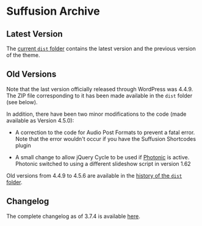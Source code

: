 # Suffusion Archive

## Latest Version

The [current `dist` folder](https://github.com/sayontan/suffusion/tree/master/dist) contains the latest version and the previous version of the theme. 

## Old Versions

Note that the last version officially released through WordPress was 4.4.9. The ZIP file corresponding to it has been made available in the `dist` folder (see below). 

In addition, there have been two minor modifications to the code (made available as Version 4.5.0):

* A correction to the code for Audio Post Formats to prevent a fatal error. Note that the error wouldn't occur if you have the Suffusion Shortcodes plugin

* A small change to allow jQuery Cycle to be used if [Photonic](https://wordpress.org/plugins/photonic) is active. Photonic switched to using a different slideshow script in version 1.62

Old versions from 4.4.9 to 4.5.6 are available in the [history of the `dist` folder](https://github.com/sayontan/suffusion/tree/5decf564ed8f6d5fd8f6bcfcde64ceb22bc90a25/dist). 

## Changelog

The complete changelog as of 3.7.4 is available [here](https://github.com/sayontan/suffusion/blob/master/code/ChangeLog.txt).
